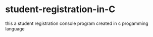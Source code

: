 # student-registration-in-C
this a student registration console program created in c progamming language
